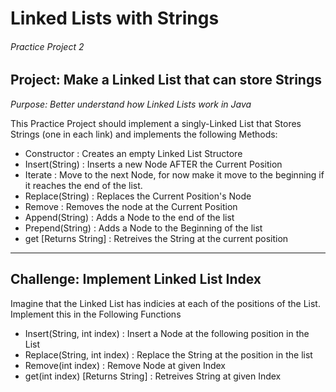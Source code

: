 # Linked Lists with Strings
###### Practice Project 2

## Project: Make a Linked List that can store Strings
*Purpose: Better understand how Linked Lists work in Java*

This Practice Project should implement a singly-Linked List that Stores Strings (one in each link) and implements the following Methods:

* Constructor : Creates an empty Linked List Structore
* Insert(String) : Inserts a new Node AFTER the Current Position
* Iterate : Move to the next Node, for now make it move to the beginning if it reaches the end of the list.
* Replace(String) : Replaces the Current Position's Node
* Remove : Removes the node at the Current Position
* Append(String) : Adds a Node to the end of the list
* Prepend(String) : Adds a Node to the Beginning of the list
* get [Returns String] : Retreives the String at the current position

***

## Challenge: Implement Linked List Index

Imagine that the Linked List has indicies at each of the positions of the List. Implement this in the Following Functions

* Insert(String, int index) : Insert a Node at the following position in the List
* Replace(String, int index) : Replace the String at the position in the list
* Remove(int index) : Remove Node at given Index
* get(int index) [Returns String] : Retreives String at given Index